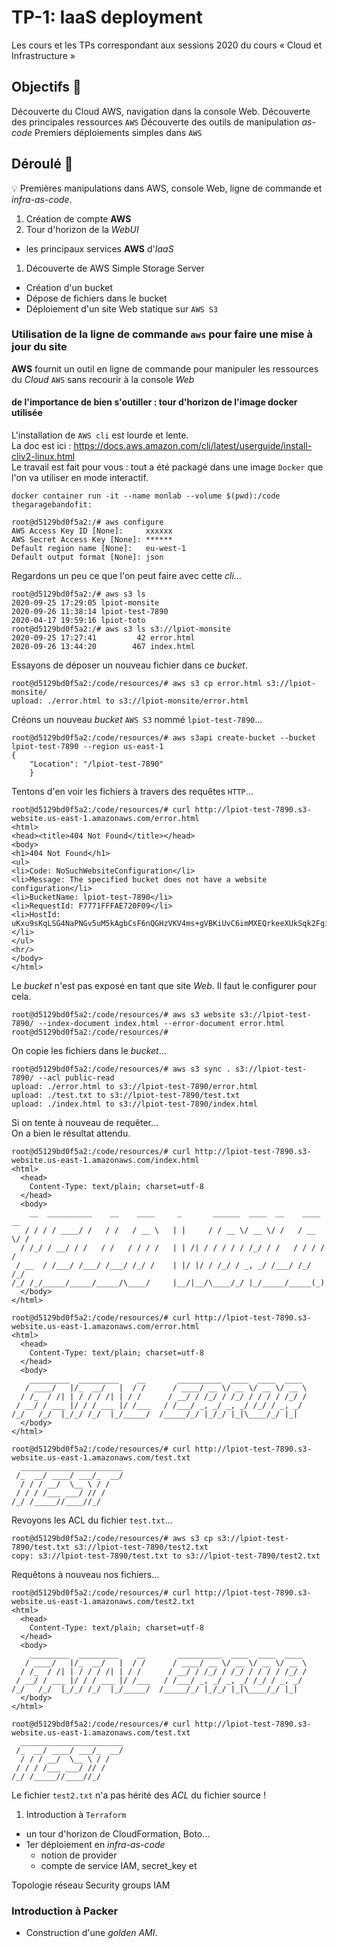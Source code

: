 # TP-1: IaaS deployment
Les cours et les TPs correspondant aux sessions 2020 du cours « Cloud et Infrastructure »

## Objectifs 🎯

Découverte du Cloud AWS, navigation dans la console Web.
Découverte des principales ressources `AWS`
Découverte des outils de manipulation _as-code_
Premiers déploiements simples dans `AWS`

## Déroulé 🎢

:bulb:
Premières manipulations dans AWS, console Web, ligne de commande et _infra-as-code_.

1. Création de compte **AWS**
1. Tour d'horizon de la _WebUI_
  * les principaux services **AWS** d'_IaaS_
1. Découverte de AWS Simple Storage Server
  * Création d'un bucket
  * Dépose de fichiers dans le bucket
  * Déploiement d'un site Web statique sur `AWS S3`

### Utilisation de la ligne de commande `aws` pour faire une mise à jour du site

**AWS** fournit un outil en ligne de commande pour manipuler les ressources du _Cloud_ `AWS` sans recourir à la console _Web_ 

#### de l'importance de bien s'outiller : tour d'horizon de l'image docker utilisée

L'installation de `AWS cli` est lourde et lente.  
La doc est ici : https://docs.aws.amazon.com/cli/latest/userguide/install-cliv2-linux.html  
Le travail est fait pour vous : tout a été packagé dans une image `Docker` que l'on va utiliser en mode interactif.

```shell
docker container run -it --name monlab --volume $(pwd):/code thegaragebandofit:
```

```shell
root@d5129bd0f5a2:/# aws configure
AWS Access Key ID [None]:     xxxxxx
AWS Secret Access Key [None]: ******
Default region name [None]:   eu-west-1
Default output format [None]: json
```

Regardons un peu ce que l'on peut faire avec cette _cli_…

```shell
root@d5129bd0f5a2:/# aws s3 ls
2020-09-25 17:29:05 lpiot-monsite
2020-09-26 11:38:14 lpiot-test-7890
2020-04-17 19:59:16 lpiot-toto
root@d5129bd0f5a2:/# aws s3 ls s3://lpiot-monsite
2020-09-25 17:27:41         42 error.html
2020-09-26 13:44:20        467 index.html
```

Essayons de déposer un nouveau fichier dans ce _bucket_.

```shell
root@d5129bd0f5a2:/code/resources/# aws s3 cp error.html s3://lpiot-monsite/
upload: ./error.html to s3://lpiot-monsite/error.html    
```

Créons un nouveau _bucket_ `AWS S3` nommé `lpiot-test-7890`…

```shell
root@d5129bd0f5a2:/code/resources/# aws s3api create-bucket --bucket lpiot-test-7890 --region us-east-1
{
    "Location": "/lpiot-test-7890"
    }
```

Tentons d'en voir les fichiers à travers des requêtes `HTTP`…
```shell
root@d5129bd0f5a2:/code/resources/# curl http://lpiot-test-7890.s3-website.us-east-1.amazonaws.com/error.html
<html>
<head><title>404 Not Found</title></head>
<body>
<h1>404 Not Found</h1>
<ul>
<li>Code: NoSuchWebsiteConfiguration</li>
<li>Message: The specified bucket does not have a website configuration</li>
<li>BucketName: lpiot-test-7890</li>
<li>RequestId: F7771FFFAE720F09</li>
<li>HostId: uKxu9sKqLSG4NaPNGv5uM5kAgbCsF6nQGHzVKV4ms+gVBKiUvC6imMXEQrkeeXUkSqk2Fgi3y7c=</li>
</ul>
<hr/>
</body>
</html>
```

Le _bucket_ n'est pas exposé en tant que site _Web_.
Il faut le configurer pour cela.

```shell
root@d5129bd0f5a2:/code/resources/# aws s3 website s3://lpiot-test-7890/ --index-document index.html --error-document error.html
root@d5129bd0f5a2:/code/resources/# 
```

On copie les fichiers dans le _bucket_…
```shell
root@d5129bd0f5a2:/code/resources/# aws s3 sync . s3://lpiot-test-7890/ --acl public-read
upload: ./error.html to s3://lpiot-test-7890/error.html
upload: ./test.txt to s3://lpiot-test-7890/test.txt
upload: ./index.html to s3://lpiot-test-7890/index.html
```

Si on tente à nouveau de requêter…  
On a bien le résultat attendu.

```shell
root@d5129bd0f5a2:/code/resources/# curl http://lpiot-test-7890.s3-website.us-east-1.amazonaws.com/index.html
<html>
  <head>
    Content-Type: text/plain; charset=utf-8
  </head>
  <body>
    __  __________    __    ____     _       ______  ____  __    ____  __
   / / / / ____/ /   / /   / __ \   | |     / / __ \/ __ \/ /   / __ \/ /
  / /_/ / __/ / /   / /   / / / /   | | /| / / / / / /_/ / /   / / / / / 
 / __  / /___/ /___/ /___/ /_/ /    | |/ |/ / /_/ / _, _/ /___/ /_/ /_/  
/_/ /_/_____/_____/_____/\____/     |__/|__/\____/_/ |_/_____/_____(_)   
  </body>
</html>

root@d5129bd0f5a2:/code/resources/# curl http://lpiot-test-7890.s3-website.us-east-1.amazonaws.com/error.html
<html>
  <head>
    Content-Type: text/plain; charset=utf-8
  </head>
  <body>
    _________  _________    __       __________  ____  ____  ____ 
   / ____/   |/_  __/   |  / /      / ____/ __ \/ __ \/ __ \/ __ \
  / /_  / /| | / / / /| | / /      / __/ / /_/ / /_/ / / / / /_/ /
 / __/ / ___ |/ / / ___ |/ /___   / /___/ _, _/ _, _/ /_/ / _, _/ 
/_/   /_/  |_/_/ /_/  |_/_____/  /_____/_/ |_/_/ |_|\____/_/ |_|  
  </body>
</html>

root@d5129bd0f5a2:/code/resources/# curl http://lpiot-test-7890.s3-website.us-east-1.amazonaws.com/test.txt
  _______________________
 /_  __/ ____/ ___/_  __/
  / / / __/  \__ \ / /   
 / / / /___ ___/ // /    
/_/ /_____//____//_/     

```

Revoyons les ACL du fichier `test.txt`…

```shell
root@d5129bd0f5a2:/code/resources/# aws s3 cp s3://lpiot-test-7890/test.txt s3://lpiot-test-7890/test2.txt
copy: s3://lpiot-test-7890/test.txt to s3://lpiot-test-7890/test2.txt
```

Requêtons à nouveau nos fichiers…

```shell
root@d5129bd0f5a2:/code/resources/# curl http://lpiot-test-7890.s3-website.us-east-1.amazonaws.com/test2.txt
<html>
  <head>
    Content-Type: text/plain; charset=utf-8
  </head>
  <body>
    _________  _________    __       __________  ____  ____  ____ 
   / ____/   |/_  __/   |  / /      / ____/ __ \/ __ \/ __ \/ __ \
  / /_  / /| | / / / /| | / /      / __/ / /_/ / /_/ / / / / /_/ /
 / __/ / ___ |/ / / ___ |/ /___   / /___/ _, _/ _, _/ /_/ / _, _/ 
/_/   /_/  |_/_/ /_/  |_/_____/  /_____/_/ |_/_/ |_|\____/_/ |_|  
  </body>
</html>

root@d5129bd0f5a2:/code/resources/# curl http://lpiot-test-7890.s3-website.us-east-1.amazonaws.com/test.txt
  _______________________
 /_  __/ ____/ ___/_  __/
  / / / __/  \__ \ / /   
 / / / /___ ___/ // /    
/_/ /_____//____//_/     
```

Le fichier `test2.txt` n'a pas hérité des _ACL_ du fichier source !


1. Introduction à `Terraform`
* un tour d'horizon de CloudFormation, Boto…
* 1er déploiement en _infra-as-code_
    * notion de provider
    * compte de service IAM, secret_key et 

Topologie réseau
Security groups
IAM

### Introduction à Packer

* Construction d'une _golden AMI_.


